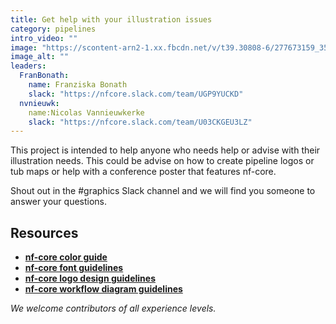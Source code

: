 ```yaml
---
title: Get help with your illustration issues
category: pipelines
intro_video: ""
image: "https://scontent-arn2-1.xx.fbcdn.net/v/t39.30808-6/277673159_353227013494533_5259819674694840186_n.jpg?_nc_cat=104&ccb=1-7&_nc_sid=6ee11a&_nc_ohc=tgVdEp5-pNcQ7kNvgHeUTcA&_nc_oc=AdjSwq3BL9NVZKW11JLpCf_CtvHi3oifO4Unz_8Q05Jlp9F1qu6Yf847JNBn2eaDXhQ&_nc_zt=23&_nc_ht=scontent-arn2-1.xx&_nc_gid=AUwALhxvLbSkF2_HYqXONPf&oh=00_AYGDQse6fI8s-NudO_vWtFidBcAAW5fW2Tur1Ct3Flx_2Q&oe=67DA1C3F"
image_alt: ""
leaders:
  FranBonath:
    name: Franziska Bonath
    slack: "https://nfcore.slack.com/team/UGP9YUCKD"
  nvnieuwk:
    name:Nicolas Vannieuwkerke
    slack: "https://nfcore.slack.com/team/U03CKGEU3LZ"
---
```


This project is intended to help anyone who needs help or advise with their illustration needs.
This could be advise on how to create pipeline logos or tub maps or help with a conference poster that features nf-core.

Shout out in the #graphics Slack channel and we will find you someone to answer your questions.

## Resources

- **[nf-core color guide](https://nf-co.re/docs/guidelines/graphic_design/colours)**
- **[nf-core font guidelines](https://nf-co.re/docs/guidelines/graphic_design/fonts)**
- **[nf-core logo design guidelines](https://nf-co.re/docs/guidelines/graphic_design/logo)**
- **[nf-core workflow diagram guidelines](https://nf-co.re/docs/guidelines/graphic_design/workflow_diagrams)**

_We welcome contributors of all experience levels._
